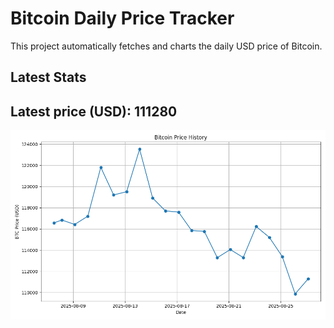 # Bitcoin Daily Price Tracker

This project automatically fetches and charts the daily USD price of Bitcoin.

## Latest Stats

## Latest price (USD): <!--BTC_PRICE-->111280<!--/BTC_PRICE-->

![BTC Historical Chart](btc_price_history.png)
